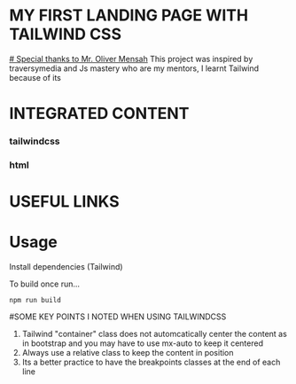 # MY FIRST LANDING PAGE WITH TAILWIND CSS

<ins># Special thanks to Mr. Oliver Mensah</ins>
This project was inspired by  traversymedia and Js mastery who are my mentors, I learnt Tailwind because of its 
# INTEGRATED CONTENT
### tailwindcss
### html

# USEFUL LINKS

# Usage

Install dependencies (Tailwind)

To build once run...
```
npm run build
```




#SOME KEY POINTS I NOTED WHEN USING TAILWINDCSS
1. Tailwind "container" class does not automcatically center the content as in bootstrap and you may have to use mx-auto to keep it centered
2. Always use a relative class to keep the content in position
3. Its a better practice to have the breakpoints classes at the end of each line





